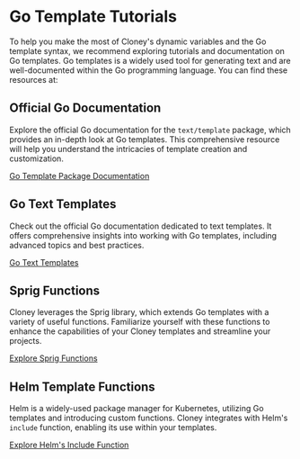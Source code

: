 # Go Template Tutorials

To help you make the most of Cloney's dynamic variables and the Go template syntax, we recommend exploring tutorials and documentation on Go templates. Go templates is a widely used tool for generating text and are well-documented within the Go programming language. You can find these resources at:

## Official Go Documentation

Explore the official Go documentation for the `text/template` package, which provides an in-depth look at Go templates. This comprehensive resource will help you understand the intricacies of template creation and customization.

[Go Template Package Documentation](https://pkg.go.dev/text/template)

## Go Text Templates

Check out the official Go documentation dedicated to text templates. It offers comprehensive insights into working with Go templates, including advanced topics and best practices.

[Go Text Templates](https://golang.org/pkg/text/template)

## Sprig Functions

Cloney leverages the Sprig library, which extends Go templates with a variety of useful functions. Familiarize yourself with these functions to enhance the capabilities of your Cloney templates and streamline your projects.

[Explore Sprig Functions](https://masterminds.github.io/sprig)

## Helm Template Functions

Helm is a widely-used package manager for Kubernetes, utilizing Go templates and introducing custom functions. Cloney integrates with Helm's `include` function, enabling its use within your templates.

[Explore Helm's Include Function](https://helm.sh/docs/howto/charts_tips_and_tricks/#:~:text=The%20include%20function%20allows%20you,results%20to%20other%20template%20functions)
